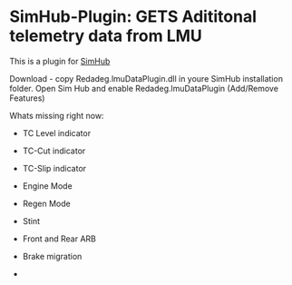 # SimHub-Plugin: GETS Adititonal telemetry data from LMU
This is a plugin for [SimHub](http://www.simhubdash.com/)

Download - copy Redadeg.lmuDataPlugin.dll in youre SimHub installation folder.
Open Sim Hub and enable Redadeg.lmuDataPlugin (Add/Remove Features)

Whats missing right now:​
- TC Level indicator
- TC-Cut indicator
- TC-Slip indicator
- Engine Mode
- Regen Mode
- Stint
- Front and Rear ARB
- Brake migration

- 
